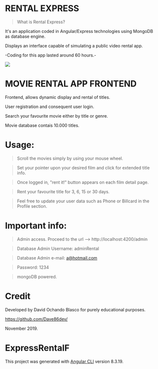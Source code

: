 # RENTAL EXPRESS

>What is Rental Express?

It's an application coded in Angular/Express technologies using MongoDB as database engine.

Displays an interface capable of simulating a public video rental app.

-Coding for this app lasted around 60 hours.-

![](https://i.gyazo.com/69781a16eefec81ce6ab3e7fe9950397.jpg)

# MOVIE RENTAL APP FRONTEND

Frontend, allows dynamic display and rental of titles. 

User registration and consequent user login.  

Search your favourite movie either by title or genre. 

Movie database contais 10.000 titles.

# Usage:

>Scroll the movies simply by using your mouse wheel.

>Set your pointer upon your desired film and click for extended title info.

>Once logged in, "rent it!" button appears on each film detail page.

>Rent your favourite title for 3, 6, 15 or 30 days.

>Feel free to update your user data such as Phone or Billcard in the Profile section.

# Important info:

> Admin access. Proceed to the url --> http://localhost:4200/admin

> Database Admin Username: adminRental

> Database Admin e-mail: a@hotmail.com

> Password: 1234

> mongoDB powered.

# Credit

Developed by David Ochando Blasco for purely educational purposes.

https://github.com/Dave86dev/

November 2019.


# ExpressRentalF

This project was generated with [Angular CLI](https://github.com/angular/angular-cli) version 8.3.19.




